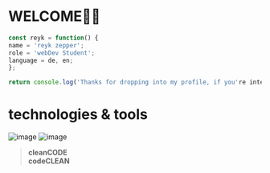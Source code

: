 # WELCOME🙏🏻


```javascript
const reyk = function() {
name = 'reyk zepper';
role = 'webDev Student';
language = de, en;
};

return console.log('Thanks for dropping into my profile, if you're intersted....contact me!?'); 
```



# technologies & tools

![image](https://user-images.githubusercontent.com/117449040/214816959-ad4308c6-b9e8-4b77-a81b-05a1c399eeda.png)
![image](https://user-images.githubusercontent.com/117449040/214816848-9c6e27e5-f029-4a22-ac2d-30e7fd1c77ab.png)


>__cleanCODE__  
>__codeCLEAN__

